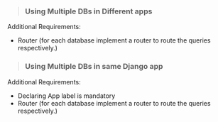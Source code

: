 > ### Using Multiple DBs in Different apps
Additional Requirements:
* Router (for each database implement a router to route the queries respectively.)

> ### Using Multiple DBs in same Django app
Additional Requirements:
* Declaring App label is mandatory
* Router (for each database implement a router to route the queries respectively.)
